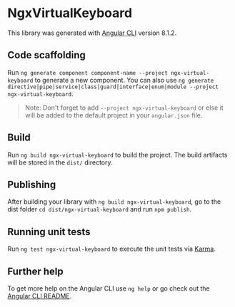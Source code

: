 # NgxVirtualKeyboard

This library was generated with [Angular CLI](https://github.com/angular/angular-cli) version 8.1.2.

## Code scaffolding

Run `ng generate component component-name --project ngx-virtual-keyboard` to generate a new component. You can also use `ng generate directive|pipe|service|class|guard|interface|enum|module --project ngx-virtual-keyboard`.
> Note: Don't forget to add `--project ngx-virtual-keyboard` or else it will be added to the default project in your `angular.json` file. 

## Build

Run `ng build ngx-virtual-keyboard` to build the project. The build artifacts will be stored in the `dist/` directory.

## Publishing

After building your library with `ng build ngx-virtual-keyboard`, go to the dist folder `cd dist/ngx-virtual-keyboard` and run `npm publish`.

## Running unit tests

Run `ng test ngx-virtual-keyboard` to execute the unit tests via [Karma](https://karma-runner.github.io).

## Further help

To get more help on the Angular CLI use `ng help` or go check out the [Angular CLI README](https://github.com/angular/angular-cli/blob/master/README.md).
